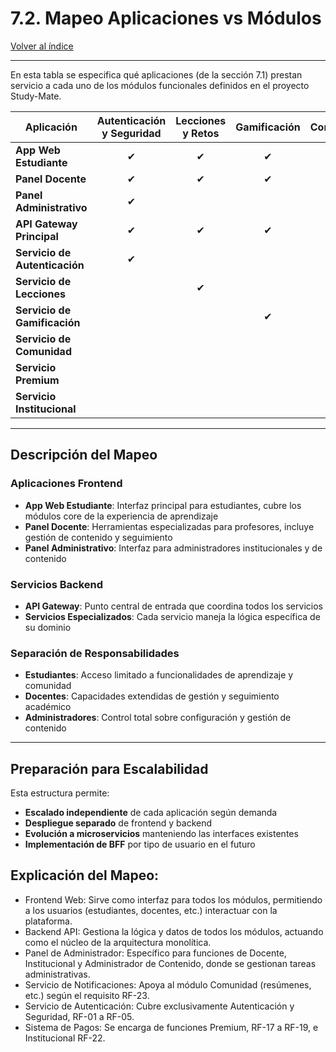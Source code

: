 # 7.2. Mapeo Aplicaciones vs Módulos

[Volver al índice](../7.md)

---

En esta tabla se especifica qué aplicaciones (de la sección 7.1) prestan servicio a cada uno de los módulos funcionales definidos en el proyecto Study-Mate.

| **Aplicación**                    | **Autenticación y Seguridad** | **Lecciones y Retos** | **Gamificación** | **Comunidad** | **Premium** | **Docente** | **Institucional** | **Admin Contenido** |
|-----------------------------------|:-----------------------------:|:--------------------:|:----------------:|:-------------:|:-----------:|:-----------:|:-----------------:|:-------------------:|
| **App Web Estudiante**           | ✔                             | ✔                    | ✔                | ✔             | ✔           |             |                   |                     |
| **Panel Docente**                 | ✔                             | ✔                    | ✔                |               | ✔           | ✔           | ✔                 | ✔                   |
| **Panel Administrativo**          | ✔                             |                      |                  |               |             | ✔           | ✔                 | ✔                   |
| **API Gateway Principal**         | ✔                             | ✔                    | ✔                | ✔             | ✔           | ✔           | ✔                 | ✔                   |
| **Servicio de Autenticación**     | ✔                             |                      |                  |               |             |             |                   |                     |
| **Servicio de Lecciones**         |                               | ✔                    |                  |               |             | ✔           |                   | ✔                   |
| **Servicio de Gamificación**      |                               |                      | ✔                |               |             | ✔           |                   |                     |
| **Servicio de Comunidad**         |                               |                      |                  | ✔             |             | ✔           |                   | ✔                   |
| **Servicio Premium**              |                               |                      |                  |               | ✔           |             | ✔                 |                     |
| **Servicio Institucional**        |                               |                      |                  |               |             | ✔           | ✔                 |                     |

---

## Descripción del Mapeo

### **Aplicaciones Frontend**

- **App Web Estudiante**: Interfaz principal para estudiantes, cubre los módulos core de la experiencia de aprendizaje
- **Panel Docente**: Herramientas especializadas para profesores, incluye gestión de contenido y seguimiento
- **Panel Administrativo**: Interfaz para administradores institucionales y de contenido

### **Servicios Backend**

- **API Gateway**: Punto central de entrada que coordina todos los servicios
- **Servicios Especializados**: Cada servicio maneja la lógica específica de su dominio

### **Separación de Responsabilidades**

- **Estudiantes**: Acceso limitado a funcionalidades de aprendizaje y comunidad
- **Docentes**: Capacidades extendidas de gestión y seguimiento académico  
- **Administradores**: Control total sobre configuración y gestión de contenido

---

## Preparación para Escalabilidad

Esta estructura permite:
- **Escalado independiente** de cada aplicación según demanda
- **Despliegue separado** de frontend y backend
- **Evolución a microservicios** manteniendo las interfaces existentes
- **Implementación de BFF** por tipo de usuario en el futuro

## Explicación del Mapeo:

- Frontend Web: Sirve como interfaz para todos los módulos, permitiendo a los usuarios (estudiantes, docentes, etc.) interactuar con la plataforma.
- Backend API: Gestiona la lógica y datos de todos los módulos, actuando como el núcleo de la arquitectura monolítica.
- Panel de Administrador: Específico para funciones de Docente, Institucional y Administrador de Contenido, donde se gestionan tareas administrativas.
- Servicio de Notificaciones: Apoya al módulo Comunidad (resúmenes, etc.) según el requisito RF-23.
- Servicio de Autenticación: Cubre exclusivamente Autenticación y Seguridad, RF-01 a RF-05.
- Sistema de Pagos: Se encarga de funciones Premium, RF-17 a RF-19, e Institucional RF-22.
